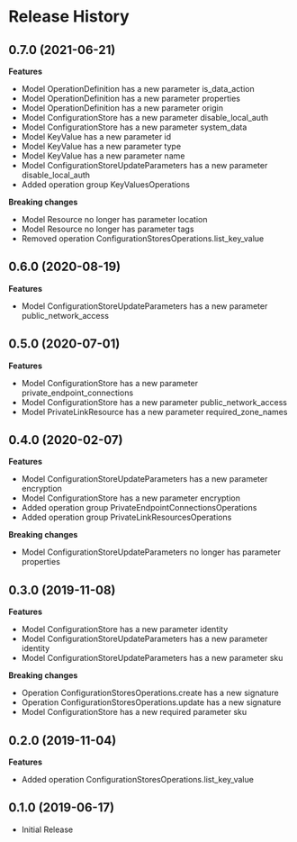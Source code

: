 # Release History

## 0.7.0 (2021-06-21)

**Features**

  - Model OperationDefinition has a new parameter is_data_action
  - Model OperationDefinition has a new parameter properties
  - Model OperationDefinition has a new parameter origin
  - Model ConfigurationStore has a new parameter disable_local_auth
  - Model ConfigurationStore has a new parameter system_data
  - Model KeyValue has a new parameter id
  - Model KeyValue has a new parameter type
  - Model KeyValue has a new parameter name
  - Model ConfigurationStoreUpdateParameters has a new parameter disable_local_auth
  - Added operation group KeyValuesOperations

**Breaking changes**

  - Model Resource no longer has parameter location
  - Model Resource no longer has parameter tags
  - Removed operation ConfigurationStoresOperations.list_key_value

## 0.6.0 (2020-08-19)

**Features**

  - Model ConfigurationStoreUpdateParameters has a new parameter public_network_access

## 0.5.0 (2020-07-01)

**Features**

  - Model ConfigurationStore has a new parameter private_endpoint_connections
  - Model ConfigurationStore has a new parameter public_network_access
  - Model PrivateLinkResource has a new parameter required_zone_names

## 0.4.0 (2020-02-07)

**Features**

- Model ConfigurationStoreUpdateParameters has a new parameter encryption
- Model ConfigurationStore has a new parameter encryption
- Added operation group PrivateEndpointConnectionsOperations
- Added operation group PrivateLinkResourcesOperations

**Breaking changes**

- Model ConfigurationStoreUpdateParameters no longer has parameter properties

## 0.3.0 (2019-11-08)

**Features**

  - Model ConfigurationStore has a new parameter identity
  - Model ConfigurationStoreUpdateParameters has a new parameter
    identity
  - Model ConfigurationStoreUpdateParameters has a new parameter sku

**Breaking changes**

  - Operation ConfigurationStoresOperations.create has a new signature
  - Operation ConfigurationStoresOperations.update has a new signature
  - Model ConfigurationStore has a new required parameter sku

## 0.2.0 (2019-11-04)

**Features**

  - Added operation ConfigurationStoresOperations.list_key_value

## 0.1.0 (2019-06-17)

  - Initial Release
